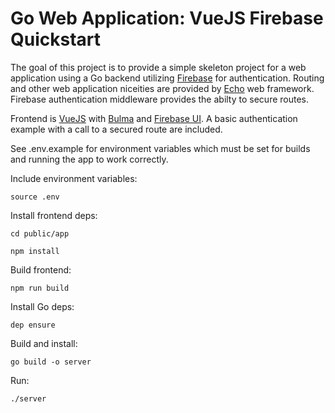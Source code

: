 # Go Web Application: VueJS Firebase Quickstart

The goal of this project is to provide a simple skeleton project for a web application using a Go backend utilizing [Firebase](https://firebase.google.com/docs/auth) for authentication. Routing and other web application niceities are provided by [Echo](https://echo.labstack.com) web framework. Firebase authentication middleware provides the abilty to secure routes.

Frontend is [VueJS](https://vuejs.org) with [Bulma](https://bulma.io) and [Firebase UI](https://github.com/firebase/firebaseui-web). A basic authentication example with a call to a secured route are included.

See .env.example for environment variables which must be set for builds and running the app to work correctly.

Include environment variables:

`source .env`

Install frontend deps:

`cd public/app`

`npm install`

Build frontend:

`npm run build`

Install Go deps:

`dep ensure`

Build and install:

`go build -o server`

Run:

`./server`